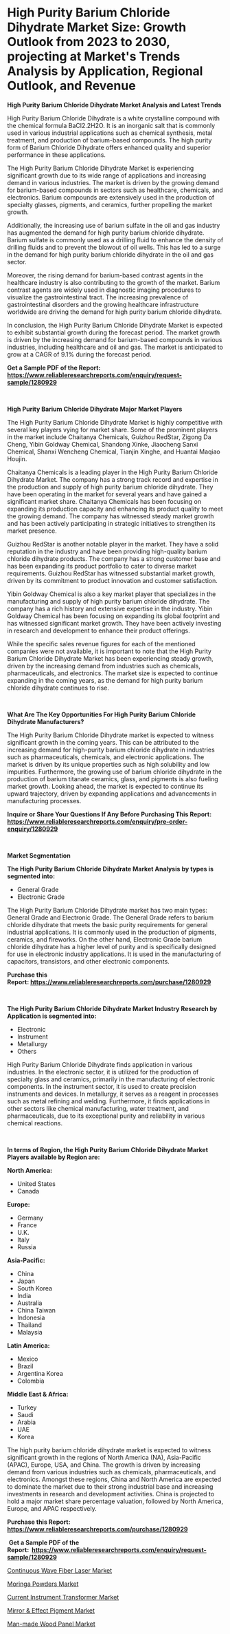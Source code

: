 <p><h1>High Purity Barium Chloride Dihydrate Market Size: Growth Outlook from 2023 to 2030, projecting at Market's Trends Analysis by Application, Regional Outlook, and Revenue</h1></p><p><strong>High Purity Barium Chloride Dihydrate Market Analysis and Latest Trends</strong></p>
<p><p>High Purity Barium Chloride Dihydrate is a white crystalline compound with the chemical formula BaCl2.2H2O. It is an inorganic salt that is commonly used in various industrial applications such as chemical synthesis, metal treatment, and production of barium-based compounds. The high purity form of Barium Chloride Dihydrate offers enhanced quality and superior performance in these applications.</p><p>The High Purity Barium Chloride Dihydrate Market is experiencing significant growth due to its wide range of applications and increasing demand in various industries. The market is driven by the growing demand for barium-based compounds in sectors such as healthcare, chemicals, and electronics. Barium compounds are extensively used in the production of specialty glasses, pigments, and ceramics, further propelling the market growth.</p><p>Additionally, the increasing use of barium sulfate in the oil and gas industry has augmented the demand for high purity barium chloride dihydrate. Barium sulfate is commonly used as a drilling fluid to enhance the density of drilling fluids and to prevent the blowout of oil wells. This has led to a surge in the demand for high purity barium chloride dihydrate in the oil and gas sector.</p><p>Moreover, the rising demand for barium-based contrast agents in the healthcare industry is also contributing to the growth of the market. Barium contrast agents are widely used in diagnostic imaging procedures to visualize the gastrointestinal tract. The increasing prevalence of gastrointestinal disorders and the growing healthcare infrastructure worldwide are driving the demand for high purity barium chloride dihydrate.</p><p>In conclusion, the High Purity Barium Chloride Dihydrate Market is expected to exhibit substantial growth during the forecast period. The market growth is driven by the increasing demand for barium-based compounds in various industries, including healthcare and oil and gas. The market is anticipated to grow at a CAGR of 9.1% during the forecast period.</p></p>
<p><strong>Get a Sample PDF of the Report:&nbsp; <a href="https://www.reliableresearchreports.com/enquiry/request-sample/1280929">https://www.reliableresearchreports.com/enquiry/request-sample/1280929</a></strong></p>
<p>&nbsp;</p>
<p><strong>High Purity Barium Chloride Dihydrate Major Market Players</strong></p>
<p><p>The High Purity Barium Chloride Dihydrate Market is highly competitive with several key players vying for market share. Some of the prominent players in the market include Chaitanya Chemicals, Guizhou RedStar, Zigong Da Cheng, Yibin Goldway Chemical, Shandong Xinke, Jiaocheng Sanxi Chemical, Shanxi Wencheng Chemical, Tianjin Xinghe, and Huantai Maqiao Houjin.</p><p>Chaitanya Chemicals is a leading player in the High Purity Barium Chloride Dihydrate Market. The company has a strong track record and expertise in the production and supply of high purity barium chloride dihydrate. They have been operating in the market for several years and have gained a significant market share. Chaitanya Chemicals has been focusing on expanding its production capacity and enhancing its product quality to meet the growing demand. The company has witnessed steady market growth and has been actively participating in strategic initiatives to strengthen its market presence.</p><p>Guizhou RedStar is another notable player in the market. They have a solid reputation in the industry and have been providing high-quality barium chloride dihydrate products. The company has a strong customer base and has been expanding its product portfolio to cater to diverse market requirements. Guizhou RedStar has witnessed substantial market growth, driven by its commitment to product innovation and customer satisfaction.</p><p>Yibin Goldway Chemical is also a key market player that specializes in the manufacturing and supply of high purity barium chloride dihydrate. The company has a rich history and extensive expertise in the industry. Yibin Goldway Chemical has been focusing on expanding its global footprint and has witnessed significant market growth. They have been actively investing in research and development to enhance their product offerings.</p><p>While the specific sales revenue figures for each of the mentioned companies were not available, it is important to note that the High Purity Barium Chloride Dihydrate Market has been experiencing steady growth, driven by the increasing demand from industries such as chemicals, pharmaceuticals, and electronics. The market size is expected to continue expanding in the coming years, as the demand for high purity barium chloride dihydrate continues to rise.</p></p>
<p>&nbsp;</p>
<p><strong>What Are The Key Opportunities For High Purity Barium Chloride Dihydrate Manufacturers?</strong></p>
<p><p>The High Purity Barium Chloride Dihydrate market is expected to witness significant growth in the coming years. This can be attributed to the increasing demand for high-purity barium chloride dihydrate in industries such as pharmaceuticals, chemicals, and electronic applications. The market is driven by its unique properties such as high solubility and low impurities. Furthermore, the growing use of barium chloride dihydrate in the production of barium titanate ceramics, glass, and pigments is also fueling market growth. Looking ahead, the market is expected to continue its upward trajectory, driven by expanding applications and advancements in manufacturing processes.</p></p>
<p><strong>Inquire or Share Your Questions If Any Before Purchasing This Report: <a href="https://www.reliableresearchreports.com/enquiry/pre-order-enquiry/1280929">https://www.reliableresearchreports.com/enquiry/pre-order-enquiry/1280929</a></strong></p>
<p>&nbsp;</p>
<p><strong>Market Segmentation</strong></p>
<p><strong>The High Purity Barium Chloride Dihydrate Market Analysis by types is segmented into:</strong></p>
<p><ul><li>General Grade</li><li>Electronic Grade</li></ul></p>
<p><p>The High Purity Barium Chloride Dihydrate market has two main types: General Grade and Electronic Grade. The General Grade refers to barium chloride dihydrate that meets the basic purity requirements for general industrial applications. It is commonly used in the production of pigments, ceramics, and fireworks. On the other hand, Electronic Grade barium chloride dihydrate has a higher level of purity and is specifically designed for use in electronic industry applications. It is used in the manufacturing of capacitors, transistors, and other electronic components.</p></p>
<p><strong>Purchase this Report:&nbsp;<a href="https://www.reliableresearchreports.com/purchase/1280929">https://www.reliableresearchreports.com/purchase/1280929</a></strong></p>
<p>&nbsp;</p>
<p><strong>The High Purity Barium Chloride Dihydrate Market Industry Research by Application is segmented into:</strong></p>
<p><ul><li>Electronic</li><li>Instrument</li><li>Metallurgy</li><li>Others</li></ul></p>
<p><p>High Purity Barium Chloride Dihydrate finds application in various industries. In the electronic sector, it is utilized for the production of specialty glass and ceramics, primarily in the manufacturing of electronic components. In the instrument sector, it is used to create precision instruments and devices. In metallurgy, it serves as a reagent in processes such as metal refining and welding. Furthermore, it finds applications in other sectors like chemical manufacturing, water treatment, and pharmaceuticals, due to its exceptional purity and reliability in various chemical reactions.</p></p>
<p>&nbsp;</p>
<p><strong>In terms of Region, the High Purity Barium Chloride Dihydrate Market Players available by Region are:</strong></p>
<p>
    <p> <strong> North America: </strong>
        <ul>
            <li>United States</li>
            <li>Canada</li>
        </ul>
        </p> 
    <p> <strong> Europe: </strong>
        <ul>
            <li>Germany</li>
            <li>France</li>
            <li>U.K.</li>
            <li>Italy</li>
            <li>Russia</li>
        </ul>
        </p> 
    <p> <strong> Asia-Pacific: </strong>
        <ul>
            <li>China</li>
            <li>Japan</li>
            <li>South Korea</li>
            <li>India</li>
            <li>Australia</li>
            <li>China Taiwan</li>
            <li>Indonesia</li>
            <li>Thailand</li>
            <li>Malaysia</li>
        </ul>
        </p> 
    <p> <strong> Latin America: </strong>
        <ul>
            <li>Mexico</li>
            <li>Brazil</li>
            <li>Argentina Korea</li>
            <li>Colombia</li>
        </ul>
        </p> 
    <p> <strong> Middle East & Africa: </strong>
        <ul>
            <li>Turkey</li>
            <li>Saudi</li>
            <li>Arabia</li>
            <li>UAE</li>
            <li>Korea</li>
        </ul>
    </p>
    </p>
<p><p>The high purity barium chloride dihydrate market is expected to witness significant growth in the regions of North America (NA), Asia-Pacific (APAC), Europe, USA, and China. The growth is driven by increasing demand from various industries such as chemicals, pharmaceuticals, and electronics. Amongst these regions, China and North America are expected to dominate the market due to their strong industrial base and increasing investments in research and development activities. China is projected to hold a major market share percentage valuation, followed by North America, Europe, and APAC respectively.</p></p>
<p><strong>Purchase this Report: <a href="https://www.reliableresearchreports.com/purchase/1280929">https://www.reliableresearchreports.com/purchase/1280929</a></strong></p>
<p>&nbsp;<strong>Get a Sample PDF of the Report:&nbsp;&nbsp;<a href="https://www.reliableresearchreports.com/enquiry/request-sample/1280929">https://www.reliableresearchreports.com/enquiry/request-sample/1280929</a></strong></p>
<p><strong></strong></p>
<p><p><a href="https://medium.com/@christinascott1938/continuous-wave-fiber-laser-market-size-growth-forecast-2023-2030-b4bd83ebe513">Continuous Wave Fiber Laser Market</a></p><p><a href="https://www.linkedin.com/pulse/moringa-powders-market-size-growth-forecast-from-2023-/">Moringa Powders Market</a></p><p><a href="https://medium.com/@deniseharvey70/current-instrument-transformer-market-size-growth-forecast-2023-2030-e63892873181">Current Instrument Transformer Market</a></p><p><a href="https://www.linkedin.com/pulse/mirror-amp-effect-pigment-market-challenges-opportunities/">Mirror & Effect Pigment Market</a></p><p><a href="https://www.linkedin.com/pulse/man-made-wood-panel-market-research-report-unlocks-analysis/">Man-made Wood Panel Market</a></p></p>